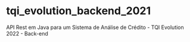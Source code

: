 # tqi_evolution_backend_2021
API Rest em Java para um Sistema de Análise de Crédito - TQI Evolution 2022 - Back-end
